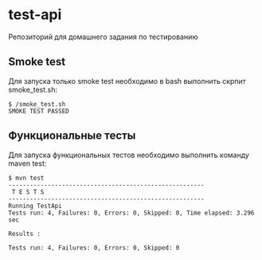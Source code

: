 # test-api
Репозиторий для домашнего задания по тестированию

## Smoke test
Для запуска только smoke test необходимо в bash выполнить скрпит smoke_test.sh:
```console
$ /smoke_test.sh
SMOKE TEST PASSED
```

## Функциональные тесты
Для запуска функциональных тестов необходимо выполнить команду maven test:
```console
$ mvn test
-------------------------------------------------------
 T E S T S
-------------------------------------------------------
Running TestApi
Tests run: 4, Failures: 0, Errors: 0, Skipped: 0, Time elapsed: 3.296 sec

Results :

Tests run: 4, Failures: 0, Errors: 0, Skipped: 0
```
